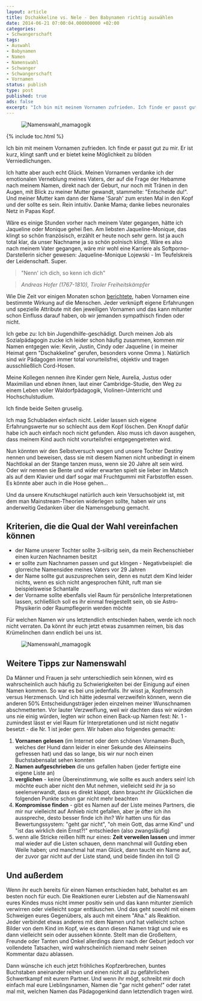 ```yaml
---
layout: article
title: Dschakkeline vs. Nele - Den Babynamen richtig auswählen
date: 2014-06-21 07:00:04.000000000 +02:00
categories:
- Schwangerschaft
tags:
- Auswahl
- Babynamen
- Namen
- Namenswahl
- Schwanger
- Schwangerschaft
- Vornamen
status: publish
type: post
published: true
ads: false
excerpt: "Ich bin mit meinem Vornamen zufrieden. Ich finde er passt gut zu mir. Er ist kurz, klingt sanft und er bietet keine Möglichkeit zu blöden Verniedlichungen."
---
```

<figure>
	<img src="{{ site.url }}/images/namen.jpg" alt="Namenswahl_mamagogik" />
</figure>

{% include toc.html %}

Ich bin mit meinem Vornamen zufrieden. Ich finde er passt gut zu mir. Er ist kurz, klingt sanft und er bietet keine Möglichkeit zu blöden Verniedlichungen.

Ich hatte aber auch echt Glück. Meinen Vornamen verdanke ich der emotionalen Verneblung meines Vaters, der auf die Frage der Hebamme nach meinem Namen, direkt nach der Geburt, nur noch mit Tränen in den Augen, mit Blick zu meiner Mutter gewandt, stammelte: "Entscheide du!". Und meiner Mutter kam dann der Name 'Sarah' zum ersten Mal in den Kopf und der sollte es sein. Rein intuitiv. Danke Mama; danke liebes neuronales Netz in Papas Kopf.

Wäre es einige Stunden vorher nach meinem Vater gegangen, hätte ich Jaqueline oder Monique gehei
ßen. Am liebsten Jaqueline-Monique, das klingt so schön französisch, erzählt er heute noch sehr gern. Ist ja auch total klar, da unser Nachname ja so schön polnisch klingt.
Wäre es also nach meinem Vater gegangen, wäre mir wohl eine Karriere als Softporno-Darstellerin sicher gewesen: Jaqueline-Monique Lojewski - Im Teufelskreis der Leidenschaft. Super.

> "Nenn' ich dich, so kenn ich dich"

> <cite>Andreas Hofer (1767-1810), Tiroler Freiheitskämpfer</cite>

Wie Die Zeit vor einigen Monaten schon [berichtete](http://www.zeit.de/2014/01/namen-sympathie), haben Vornamen eine bestimmte Wirkung auf die Menschen. Jeder verknüpft eigene Erfahrungen und spezielle Attribute mit den jeweiligen Vornamen und das kann mitunter schon Einfluss darauf haben, ob wir jemanden sympathisch finden oder nicht.

Ich gebe zu: Ich bin Jugendhilfe-geschädigt. Durch meinen Job als Sozialpädagogin zucke ich leider schon häufig zusammen, kommen mir Namen entgegen wie: Kevin, Justin, Cindy oder Jaqueline ( in meiner Heimat gern "Dschakkeline" gerufen, besonders vonne Omma ). Natürlich sind wir Pädagogen immer total vorurteilsfrei, objektiv und tragen ausschließlich Cord-Hosen.

Meine Kollegen nennen ihre Kinder gern Nele, Aurelia, Justus oder Maximilian und ebnen ihnen, laut einer Cambridge-Studie, den Weg zu einem Leben voller Waldorfpädagogik, Violinen-Unterricht und Hochschulstudium.

Ich finde beide Seiten gruselig.

Ich mag Schubladen einfach nicht. Leider lassen sich eigene Erfahrungswerte nur so schlecht aus dem Kopf löschen. Den Knopf dafür habe ich auch einfach noch nicht gefunden. Also muss ich davon ausgehen, dass meinem Kind auch nicht vorurteilsfrei entgegengetreten wird.

Nun könnten wir den Selbstversuch wagen und unsere Tochter Destiny nennen und beweisen, dass sie mit diesem Namen nicht unbedingt in einem Nachtlokal an der Stange tanzen muss, wenn sie 20 Jahre alt sein wird. Oder wir nennen sie Bente und wider erwarten spielt sie lieber im Matsch als auf dem Klavier und darf sogar mal Fruchtgummi mit Farbstoffen essen. Es könnte aber auch in die Hose gehen...

Und da unsere Knutschkugel natürlich auch kein Versuchsobjekt ist, mit dem man Mainstream-Theorien widerlegen sollte, haben wir uns anderweitig Gedanken über die Namensgebung gemacht.

## Kriterien, die die Qual der Wahl vereinfachen können

* der Name unserer Tochter sollte 3-silbrig sein, da mein Rechenschieber einen kurzen Nachnamen besitzt
* er sollte zum Nachnamen passen und gut klingen - Negativbeispiel: die glorreiche Namensidee meines Vaters vor 29 Jahren
* der Name sollte gut auszusprechen sein, denn es nutzt dem Kind leider nichts, wenn es sich nicht angesprochen fühlt, ruft man sie beispielsweise Schantalle
* der Vorname sollte ebenfalls viel Raum für persönliche Interpretationen lassen, schließlich soll es ihr einmal freigestellt sein, ob sie Astro-Physikerin oder Raumpflegerin werden möchte

Für welchen Namen wir uns letztendlich entschieden haben, werde ich noch nicht verraten. Da könnt ihr euch jetzt etwas zusammen reimen, bis das Krümelinchen dann endlich bei uns ist.

<figure>
	<img src="{{ site.url }}/images/namen.jpg" alt="Namenswahl_mamagogik" />
</figure>

## Weitere Tipps zur Namenswahl

Da Männer und Frauen ja sehr unterschiedlich sein können, wird es wahrscheinlich auch häufig zu Schwierigkeiten bei der Einigung auf einen Namen kommen. So war es bei uns jedenfalls. Ihr wisst ja, Kopfmensch versus Herzmensch. Und ich hätte jedesmal verzweifeln können, wenn die anderen 50% Entscheidungsträger jeden einzelnen meiner Wunschnamen abschmetterten. Vor lauter Verzweiflung, weil wir dachten dass wir würden uns nie einig würden, legten wir schon einen Back-up Namen fest: Nr. 1 - zumindest lässt er viel Raum für Interpretationen und ist nicht negativ besetzt - die Nr. 1 ist jeder gern. Wir haben also folgendes gemacht:

1. **Vornamen gelesen** (im Internet oder dem schönen Vornamen-Buch, welches der Hund dann leider in einer Sekunde des Alleinseins gefressen hat) und das so lange, bis wir nur noch einen Buchstabensalat sehen konnten
2. **Namen aufgeschrieben** die uns gefallen haben (jeder fertigte eine eigene Liste an)
3. **verglichen** - keine Übereinstimmung, wie sollte es auch anders sein! Ich möchte euch aber nicht den Mut nehmen, vielleicht seid ihr ja so seelenverwandt, dass es direkt klappt, dann braucht ihr Glücklichen die folgenden Punkte schon gar nicht mehr beachten
4. **Kompromisse finden** - gibt es Namen auf der Liste meines Partners, die mir nur vielleicht auf Anhieb nicht gefallen, aber je öfter ich ihn ausspreche, desto besser finde ich ihn? Wir hatten uns für das Bewertungssystem: "geht gar nicht", "oh mein Gott, das arme Kind" und "ist das wirklich dein Ernst?!" entschieden (also zwangsläufig)
5. wenn alle Stricke reißen hilft nur eines: **Zeit verweilen lassen** und immer mal wieder auf die Listen schauen, denn manchmal will Gutding eben Weile haben; und manchmal hat man Glück, dann taucht ein Name auf, der zuvor gar nicht auf der Liste stand, und beide finden ihn toll :wink:

## Und außerdem

Wenn ihr euch bereits für einen Namen entschieden habt, behaltet es am besten noch für euch. Die Reaktionen eurer Liebsten auf die Namenswahl eures Kindes muss nicht immer positiv sein und das kann mitunter ziemlich verwirren oder vielleicht sogar enttäuschen. Und das geht sowohl mit einem Schweigen eures Gegenübers, als auch mit einem "Aha." als Reaktion. Jeder verbindet etwas anderes mit dem Namen und hat vielleicht schon Bilder von dem Kind im Kopf, wie es dann diesen Namen trägt und wie es dann vielleicht sein oder aussehen könnte. Stellt man die Großeltern, Freunde oder Tanten und Onkel allerdings dann nach der Geburt jedoch vor vollendete Tatsachen, wird wahrscheinlich niemand mehr seinen Kommentar dazu ablassen.

Dann wünsche ich euch jetzt fröhliches Kopfzerbrechen, buntes Buchstaben aneinander reihen und einen nicht all zu gefährlichen Schwertkampf mit eurem Partner. Und wenn ihr mögt, schreibt mir doch einfach mal eure Lieblingsnamen, Namen die "gar nicht gehen!" oder ratet mal mit, welchen Namen das Pädagogenkind dann letztendlich tragen wird.

